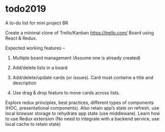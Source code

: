 # todo2019
A to-do list for mini project BR

Create a minimal clone of Trello/Kanban https://trello.com/ Board using React & Redux.

Expected working features –

1. Multiple board management (Assume one is already created)

2. Add/delete lists in a board

3. Add/delete/update cards (or issues). Card must containe a title and description

4. Use drag & drop feature to move cards across lists.

Explore redux principles, best practices, different types of components (HOC, presentational components). Also retain app’s state on refresh, use local browser storage to rehydrate app state (use middleware). Learn how to use Redux extension (No need to integrate with a backend service, use local cache to retain state)
